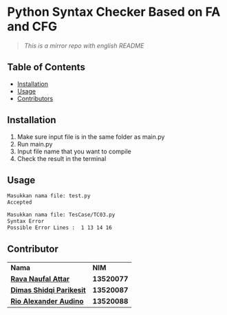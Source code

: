 # Python Syntax Checker Based on FA and CFG

> _This is a mirror repo with english README_ 

## Table of Contents
* [Installation](#installation)
* [Usage](#usage)
* [Contributors](#contributors)

## Installation

1. Make sure input file is in the same folder as main.py
2. Run main.py
3. Input file name that you want to compile
4. Check the result in the terminal


## Usage
```bash
Masukkan nama file: test.py
Accepted
```

```bash
Masukkan nama file: TesCase/TC03.py
Syntax Error
Possible Error Lines :  1 13 14 16
```

## Contributor
<table>
    <tr>
      <td><b>Nama</b></td>
      <td><b>NIM</b></td>
    </tr>
    <tr>
      <td><a href="https://github.com/sivaren"><b>Rava Naufal Attar</b></a></td>
      <td><b>13520077</b></td>
    </tr>
    <tr>
      <td><a href="https://github.com/dParikesit"><b>Dimas Shidqi Parikesit</b></a></td>
      <td><b>13520087</b></td>
    </tr>
    <tr>
      <td><a href="https://github.com/Audino723"><b>Rio Alexander Audino</b></a></td>
      <td><b>13520088</b></td>
    </tr>
</table>
